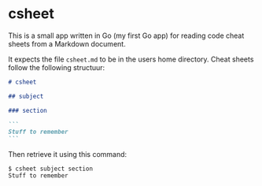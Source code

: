 # csheet

This is a small app written in Go (my first Go app) for reading code cheat sheets from a Markdown document.

It expects the file `csheet.md` to be in the users home directory. Cheat sheets follow the following structuur:

````markdown
# csheet

## subject

### section

```
Stuff to remember
```

````

Then retrieve it using this command:
````
$ csheet subject section
Stuff to remember
````